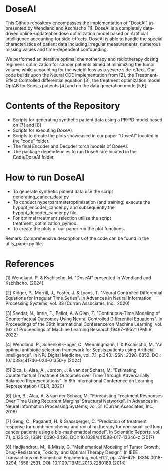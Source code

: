 # DoseAI

This Github repository encompasses the implementation of "DoseAI" as presented by Wendland and Kschischo [1].
DoseAI is a completely data-driven online-updateable dose optimization model based on Artificial Intelligence accounting for side-effects. 
DoseAI is able to handle the special characteristics of patient data including irregular measurements, numerous missing values and time-dependent confounding. 

We performed an iterative optimal chemotherapy and radiotherapy dosing regimens optimization for cancer patients aimed at minimizing the tumor volume while accounting for the weight loss as a severe side-effect.
Our code builds upon the Neural CDE implementation from [2], the Treatment-Effect Controlled differential equation [3], the treatment optimization model OptAB for Sepsis patients [4] and on the data generation model[5,6]. 

# Contents of the Repository

* Scripts for generating synthetic patient data using a PK-PD model based on [7] and [8]
* Scripts for executing DoseAI.
* Scripts to create the plots showcased in our paper "DoseAI" located in the "code" folder.
* The final Encoder and Decoder torch models of DoseAI.
* The package dependencies to run DoseAI are located in the Code/DoseAI folder.

# How to run DoseAI

* To generate synthetic patient data use the script generating_cancer_data.py
* To conduct hyperparameteroptimization (and training) execute the hypopt_encoder_cancer.py and subsequently the hypopt_decoder_cancer.py file.
* For optimal treatment selection utilize the script treatment_optimization_pymoo.
* To create the plots of our paper run the plot functions.

Remark: Comprehensive descriptions of the code can be found in the utils_paper.py file.

# References

[1] Wendland, P. & Kschischo, M. "DoseAI" presented in Wendland and Kschischo. (2024)

[2] Kidger, P., Morrill, J., Foster, J. & Lyons, T. "Neural Controlled Differential Equations for Irregular Time Series". In Advances in Neural Information Processing Systems, vol. 33 (Curran Associates, Inc., 2020)

[3] Seedat, N., Imrie, F., Bellot, A. & Qian, Z. "Continuous-Time Modeling of Counterfactual Outcomes Using Neural Controlled Differential Equations". In Proceedings of the 39th International Conference on Machine Learning, vol. 162 of Proceedings of Machine Learning Research,19497–19521 (PMLR, 2022)

[4] Wendland, P., Schenkel-Häger, C., Wenningmann, I. & Kschischo, M. "An optimal antibiotic selection framework for Sepsis patients using Artificial Intelligence". In NPJ Digital Medicine, vol. 7.1, p.343. ISSN: 2398-6352. DOI: 10.1038/s41746-024-01350-y (2024)

[5] Bica, I., Alaa, A., Jordon, J. & van der Schaar, M. "Estimating Counterfactual Treatment Outcomes over Time Through Adversarially Balanced Representations". In 8th International Conference on Learning Representation (ICLR, 2020)

[6] Lim, B., Alaa, A. & van der Schaar, M. "Forecasting Treatment Responses Over Time Using Recurrent Marginal Structural Networks". In Advances in Neural Information Processing Systems, vol. 31 (Curran Associates, Inc., 2018)

[7] Geng, C., Paganett, H. & Grassberger, C. "Prediction of treatment response for combined chemo-and radiation therapy for non-small cell lung cancer patients using a bio-mathematical model". In Scientific Reports, vol. 7.1, p.13542, ISSN: 0090-3493, DOI: 10.1038/s41598-017-13646-z (2017)

[8] Hadjiandrou, M., & Mitsis, G. "Mathematical Modeling of Tumor Growth, Drug-Resistance, Toxicity, and Optimal Therapy Design". In IEEE Transactions on Biomedical Engineering, vol. 61.2, pp. 415–425. ISSN: 0018-9294, 1558-2531. DOI: 10.1109/TBME.2013.2280189 (2014)

